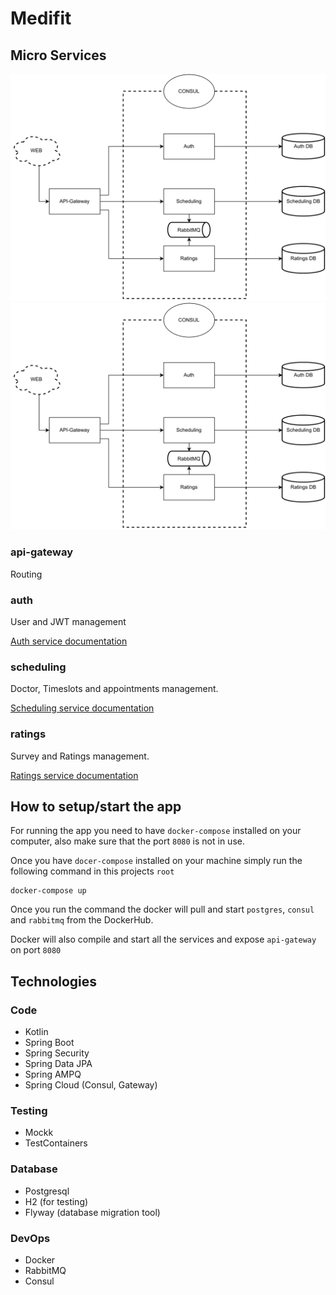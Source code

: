# Medifit

## Micro Services

![](./microservices.svg)
<img src="./microservices.svg">

### api-gateway

Routing

### auth

User and JWT management

[Auth service documentation](auth/README.md)

### scheduling

Doctor, Timeslots and appointments management.

[Scheduling service documentation](scheduling/README.md)

### ratings

Survey and Ratings management.

[Ratings service documentation](ratings/README.md)

## How to setup/start the app

For running the app you need to have `docker-compose` installed on your computer, also make sure that the port `8080` is
not in use.

Once you have `docer-compose` installed on your machine simply run the following command in this projects `root`
```
docker-compose up
```
Once you run the command the docker will pull and start `postgres`, `consul` and `rabbitmq` from the DockerHub. 

Docker will also compile and start all the services and expose `api-gateway` on port `8080`

## Technologies
### Code

- Kotlin
- Spring Boot
- Spring Security
- Spring Data JPA
- Spring AMPQ
- Spring Cloud (Consul, Gateway)

### Testing

- Mockk
- TestContainers

### Database

- Postgresql
- H2 (for testing)
- Flyway (database migration tool)

### DevOps

- Docker
- RabbitMQ
- Consul
